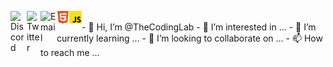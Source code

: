 <img align="left" alt="Discord" width="26px" src="https://logo-marque.com/wp-content/uploads/2020/12/Discord-Logo.png" /><img align="left" alt="Twitter" width="22px" src="https://upload.wikimedia.org/wikipedia/fr/thumb/c/c8/Twitter_Bird.svg/1200px-Twitter_Bird.svg.png" /><img align="left" alt="Email" width="26px" src="https://logo-marque.com/wp-content/uploads/2020/11/Gmail-Logo.png" /><img align="left" alt="" width="20px" src="public/img/logo-html5-officiel-w3c[1].png" /><img align="left" alt="" width="20px" src="public/img/262px-Unofficial_JavaScript_logo_2.svg[1].png" />


<br> 
- 👋 Hi, I’m @TheCodingLab
- 👀 I’m interested in ...
- 🌱 I’m currently learning ...
- 💞️ I’m looking to collaborate on ...
- 📫 How to reach me ...

<!---
TheCodingLab/TheCodingLab is a ✨ special ✨ repository because its `README.md` (this file) appears on your GitHub profile.
You can click the Preview link to take a look at your changes.
--->
